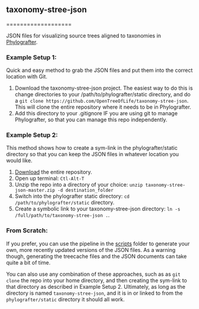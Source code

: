 <h2>taxonomy-stree-json</h2>
===================

JSON files for visualizing source trees aligned to taxonomies in [Phylografter](https://github.com/OpenTreeOfLife/phylografter).


<H3><STRONG>Example Setup 1:</H3></STRONG>

Quick and easy method to grab the JSON files and put them into the correct location with Git.

1. Download the taxonomy-stree-json project. The easiest way to do this is change directories to your /path/to/phylografter/static directory, and do a `git clone https://github.com/OpenTreeOfLife/taxonomy-stree-json`. This will clone the entire repository where it needs to be in Phylografter.
2. Add this directory to your .gitignore IF you are using git to manage Phylografter, so that you can manage this repo independently.

<H3><STRONG>Example Setup 2:</H3></STRONG>

This method shows how to create a sym-link in the phylografter/static directory so that you can keep the JSON files in whatever location you would like.

1. [Download](https://github.com/OpenTreeOfLife/taxonomy-stree-json/archive/master.zip) the entire repository.
2. Open up terminal: `Ctl-Alt-T`
2. Unzip the repo into a directory of your choice: `unzip taxonomy-stree-json-master.zip -d destination_folder`
3. Switch into the phylografter static directory: `cd /path/to/phylografter/static` directory.</li> 
4. Create a symbolic link to your taxonomy-stree-json directory: `ln -s /full/path/to/taxonomy-stree-json .`.


<H3><STRONG>From Scratch:</H3></STRONG>

If you prefer, you can use the pipeline in the [scripts](https://github.com/OpenTreeOfLife/taxonomy-stree-json/tree/master/scripts) folder to generate your own, more recently updated versions of the JSON files. As a warning though, generating the treecache files and the JSON documents can take quite a bit of time.  


You can also use any combination of these approaches, such as as `git clone` the repo into your home directory, and then creating the sym-link to that directory as described in Example Setup 2. Ultimately, as long as the directory is named `taxonomy-stree-json`, and it is in or linked to from the `phylografter/static` directory it should all work.  
